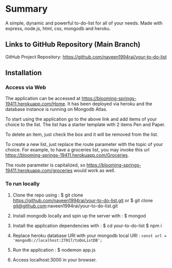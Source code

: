 # Summary
A simple, dynamic and powerful to-do-list for all of your needs. Made with express, node.js, html, css, mongodb and heroku.

## Links to GitHub Repository (Main Branch)
GitHub Project Repository: https://github.com/naveen1994rai/your-to-do-list

## Installation
### Access via Web
The application can be accessed at https://blooming-springs-19411.herokuapp.com/Home. It has been deployed via heroku and the database instance is running on Mongodb Atlas.

To start using the application go to the above link and add items of your choice to the list. The list has a starter template with 2 items Pen and Paper.

To delete an item, just check the box and it will be removed from the list.

To create a new list, just replace the route parameter with the topic of your choice. For example, to have a groceries list, you may invoke this url https://blooming-springs-19411.herokuapp.com/Groceries.

The route parameter is capitalized, so https://blooming-springs-19411.herokuapp.com/groceries would work as well.

### To run locally
1. Clone the repo using :
   $ git clone https://github.com/naveen1994rai/your-to-do-list.git
                            or
   $ git clone git@github.com:naveen1994rai/your-to-do-list.git
   
2. Install mongodb locally and spin up the server with :
    $ mongod

3. Install the application dependencies with :
    $ cd your-to-do-list
    $ npm i
 
4. Replace heroku database URI with your mongodb local URI :
    `const url = 'mongodb://localhost:27017/toDoListDB';`
  
5. Run the application :
    $ nodemon app.js

6. Access localhost:3000 in your browser.


